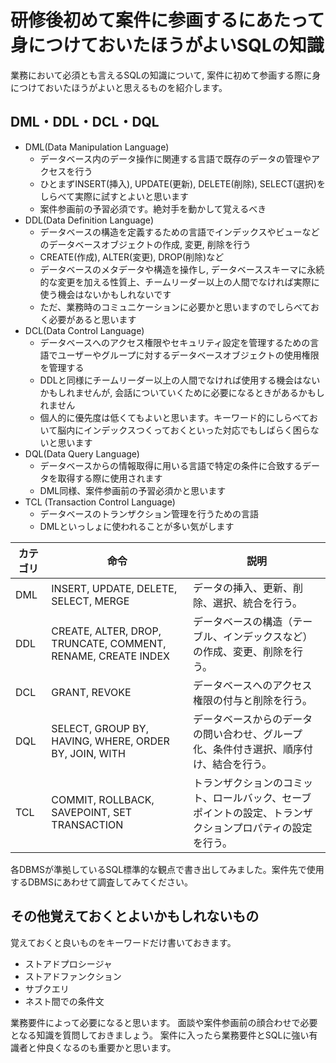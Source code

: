 # 研修後初めて案件に参画するにあたって身につけておいたほうがよいSQLの知識

業務において必須とも言えるSQLの知識について, 案件に初めて参画する際に身につけておいたほうがよいと思えるものを紹介します。

## DML・DDL・DCL・DQL

- DML(Data Manipulation Language)
  - データベース内のデータ操作に関連する言語で既存のデータの管理やアクセスを行う
  - ひとまずINSERT(挿入), UPDATE(更新), DELETE(削除), SELECT(選択)をしらべて実際に試すとよいと思います
  - 案件参画前の予習必須です。絶対手を動かして覚えるべき
- DDL(Data Definition Language)
  - データベースの構造を定義するための言語でインデックスやビューなどのデータベースオブジェクトの作成, 変更, 削除を行う
  - CREATE(作成), ALTER(変更), DROP(削除)など
  - データベースのメタデータや構造を操作し, データベーススキーマに永続的な変更を加える性質上、チームリーダー以上の人間でなければ実際に使う機会はないかもしれないです
  - ただ、業務時のコミュニケーションに必要かと思いますのでしらべておく必要があると思います
- DCL(Data Control Language)
  - データベースへのアクセス権限やセキュリティ設定を管理するための言語でユーザーやグループに対するデータベースオブジェクトの使用権限を管理する
  - DDLと同様にチームリーダー以上の人間でなければ使用する機会はないかもしれませんが, 会話についていくために必要になるときがあるかもしれません
  - 個人的に優先度は低くてもよいと思います。キーワード的にしらべておいて脳内にインデックスつくっておくといった対応でもしばらく困らないと思います
- DQL(Data Query Language)
  - データベースからの情報取得に用いる言語で特定の条件に合致するデータを取得する際に使用されます
  - DML同様、案件参画前の予習必須かと思います
- TCL (Transaction Control Language)
  - データベースのトランザクション管理を行うための言語
  - DMLといっしょに使われることが多い気がします

| カテゴリ | 命令 | 説明 |
|---------|------------------------------------------------------|-----------------------------------------------------------|
| DML | INSERT, UPDATE, DELETE, SELECT, MERGE | データの挿入、更新、削除、選択、統合を行う。                        |
| DDL | CREATE, ALTER, DROP, TRUNCATE, COMMENT, RENAME, CREATE INDEX | データベースの構造（テーブル、インデックスなど）の作成、変更、削除を行う。    |
| DCL | GRANT, REVOKE | データベースへのアクセス権限の付与と削除を行う。 |
| DQL | SELECT, GROUP BY, HAVING, WHERE, ORDER BY, JOIN, WITH | データベースからのデータの問い合わせ、グループ化、条件付き選択、順序付け、結合を行う。 |
| TCL | COMMIT, ROLLBACK, SAVEPOINT, SET TRANSACTION | トランザクションのコミット、ロールバック、セーブポイントの設定、トランザクションプロパティの設定を行う。 |

各DBMSが準拠しているSQL標準的な観点で書き出してみました。案件先で使用するDBMSにあわせて調査してみてください。

## その他覚えておくとよいかもしれないもの

覚えておくと良いものをキーワードだけ書いておきます。

- ストアドプロシージャ
- ストアドファンクション
- サブクエリ
- ネスト間での条件文

業務要件によって必要になると思います。
面談や案件参画前の顔合わせで必要となる知識を質問しておきましょう。
案件に入ったら業務要件とSQLに強い有識者と仲良くなるのも重要かと思います。
